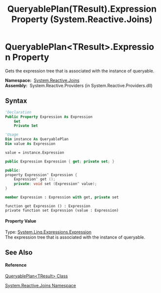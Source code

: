 ﻿---
title: QueryablePlan(TResult).Expression Property  (System.Reactive.Joins)
TOCTitle: Expression Property
ms:assetid: P:System.Reactive.Joins.QueryablePlan`1.Expression
ms:mtpsurl: https://msdn.microsoft.com/en-us/library/Hh212086(v=VS.103)
ms:contentKeyID: 36069785
ms.date: 06/28/2011
mtps_version: v=VS.103
f1_keywords:
- System.Reactive.Joins.QueryablePlan`1.Expression
- System.Reactive.Joins.QueryablePlan`1.get_Expression
- System.Reactive.Joins.QueryablePlan`1.set_Expression
dev_langs:
- CSharp
- JScript
- VB
- FSharp
- c++
---

# QueryablePlan\<TResult\>.Expression Property

Gets the expression tree that is associated with the instance of queryable.

**Namespace:**  [System.Reactive.Joins](hh211841\(v=vs.103\).md)  
**Assembly:**  System.Reactive.Providers (in System.Reactive.Providers.dll)

## Syntax

``` vb
'Declaration
Public Property Expression As Expression
    Get
    Private Set
```

``` vb
'Usage
Dim instance As QueryablePlan
Dim value As Expression

value = instance.Expression
```

``` csharp
public Expression Expression { get; private set; }
```

``` c++
public:
property Expression^ Expression {
    Expression^ get ();
    private: void set (Expression^ value);
}
```

``` fsharp
member Expression : Expression with get, private set
```

``` jscript
function get Expression () : Expression
private function set Expression (value : Expression)
```

#### Property Value

Type: [System.Linq.Expressions.Expression](https://msdn.microsoft.com/en-us/library/Bb356138)  
The expression tree that is associated with the instance of queryable.  

## See Also

#### Reference

[QueryablePlan\<TResult\> Class](hh211937\(v=vs.103\).md)

[System.Reactive.Joins Namespace](hh211841\(v=vs.103\).md)


